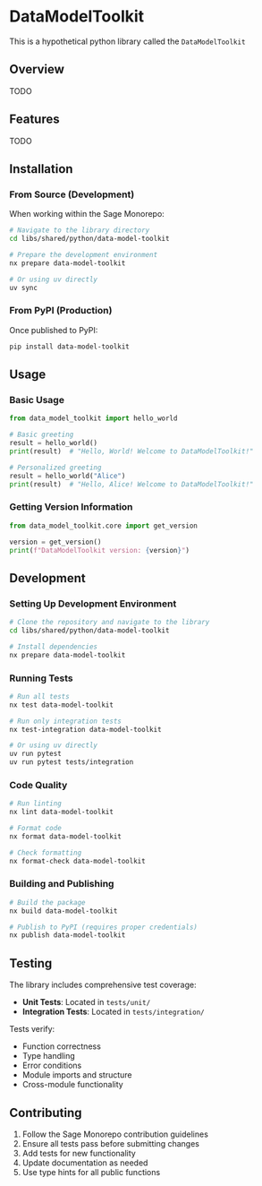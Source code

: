 # DataModelToolkit

This is a hypothetical python library called the `DataModelToolkit`

## Overview

TODO

## Features

TODO

## Installation

### From Source (Development)

When working within the Sage Monorepo:

```bash
# Navigate to the library directory
cd libs/shared/python/data-model-toolkit

# Prepare the development environment
nx prepare data-model-toolkit

# Or using uv directly
uv sync
```

### From PyPI (Production)

Once published to PyPI:

```bash
pip install data-model-toolkit
```

## Usage

### Basic Usage

```python
from data_model_toolkit import hello_world

# Basic greeting
result = hello_world()
print(result)  # "Hello, World! Welcome to DataModelToolkit!"

# Personalized greeting
result = hello_world("Alice")
print(result)  # "Hello, Alice! Welcome to DataModelToolkit!"
```

### Getting Version Information

```python
from data_model_toolkit.core import get_version

version = get_version()
print(f"DataModelToolkit version: {version}")
```

## Development

### Setting Up Development Environment

```bash
# Clone the repository and navigate to the library
cd libs/shared/python/data-model-toolkit

# Install dependencies
nx prepare data-model-toolkit
```

### Running Tests

```bash
# Run all tests
nx test data-model-toolkit

# Run only integration tests
nx test-integration data-model-toolkit

# Or using uv directly
uv run pytest
uv run pytest tests/integration
```

### Code Quality

```bash
# Run linting
nx lint data-model-toolkit

# Format code
nx format data-model-toolkit

# Check formatting
nx format-check data-model-toolkit
```

### Building and Publishing

```bash
# Build the package
nx build data-model-toolkit

# Publish to PyPI (requires proper credentials)
nx publish data-model-toolkit
```

## Testing

The library includes comprehensive test coverage:

- **Unit Tests**: Located in `tests/unit/`
- **Integration Tests**: Located in `tests/integration/`

Tests verify:

- Function correctness
- Type handling
- Error conditions
- Module imports and structure
- Cross-module functionality

## Contributing

1. Follow the Sage Monorepo contribution guidelines
2. Ensure all tests pass before submitting changes
3. Add tests for new functionality
4. Update documentation as needed
5. Use type hints for all public functions
